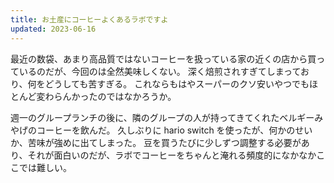 ```yaml
---
title: お土産にコーヒーよくあるラボですよ
updated: 2023-06-16
---
```


最近の数袋、あまり高品質ではないコーヒーを扱っている家の近くの店から買っているのだが、今回のは全然美味しくない。
深く焙煎されすぎてしまっており、何をどうしても苦すぎる。
これならもはやスーパーのクソ安いやつでもほとんど変わらんかったのではなかろうか。

週一のグループランチの後に、隣のグループの人が持ってきてくれたベルギーみやげのコーヒーを飲んだ。
久しぶりに hario switch を使ったが、何かのせいか、苦味が強めに出てしまった。
豆を買うたびに少しずつ調整する必要があり、それが面白いのだが、ラボでコーヒーをちゃんと淹れる頻度的になかなかここでは難しい。
